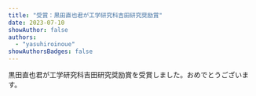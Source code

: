 ```yaml
---
title: "受賞：黒田直也君が工学研究科吉田研究奨励賞"
date: 2023-07-10
showAuthor: false
authors:
  - "yasuhiroinoue"
showAuthorsBadges: false
---
```


黒田直也君が工学研究科吉田研究奨励賞を受賞しました。おめでとうございます。

